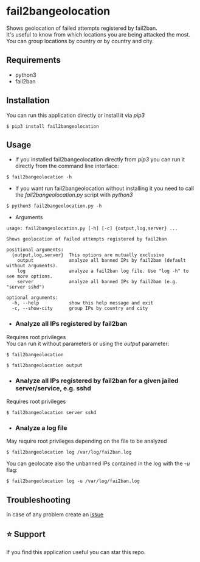 # fail2bangeolocation

Shows geolocation of failed attempts registered by fail2ban.  
It's useful to know from which locations you are being attacked the most.  
You can group locations by country or by country and city.  

## Requirements

* python3
* fail2ban

## Installation 

You can run this application directly or install it via *pip3*

```shell
$ pip3 install fail2bangeolocation
```

## Usage

* If you installed fail2bangeolocation directly from *pip3* you can run it directly from the command line interface:

```shell
$ fail2bangeolocation -h
```

* If you want run fail2bangeolocation without installing it you need to call the *fail2bangeolocation.py* script with *python3*

```shell
$ python3 fail2bangeolocation.py -h
```

* Arguments

```shell
usage: fail2bangeolocation.py [-h] [-c] {output,log,server} ...

Shows geolocation of failed attempts registered by fail2ban

positional arguments:
  {output,log,server}  This options are mutually exclusive
    output             analyze all banned IPs by fail2ban (default without arguments).
    log                analyze a fail2ban log file. Use "log -h" to see more options.
    server             analyze all banned IPs by fail2ban (e.g. "server sshd")

optional arguments:
  -h, --help           show this help message and exit
  -c, --show-city      group IPs by country and city

```

* ### Analyze all IPs registered by fail2ban 

Requires root privileges  
You can run it without parameters or using the *output* parameter:

```shell
$ fail2bangeolocation
```

```shell
$ fail2bangeolocation output
```

* ### Analyze all IPs registered by fail2ban for a given jailed server/service, e.g. sshd 

Requires root privileges

```shell
$ fail2bangeolocation server sshd
```

* ### Analyze a log file
May require root privileges depending on the file to be analyzed

```shell
$ fail2bangeolocation log /var/log/fai2ban.log
```

You can geolocate also the unbanned IPs contained in the log with the *-u* flag:

```shell
$ fail2bangeolocation log -u /var/log/fai2ban.log
```

## Troubleshooting

In case of any problem create an [issue](https://github.com/rubenhortas/fail2bangeolocation/issues/new)

## :star: Support

If you find this application useful you can star this repo.
